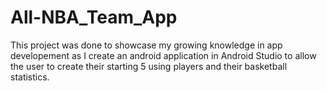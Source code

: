 # All-NBA_Team_App
This project was done to showcase my growing knowledge in app developement as I create an android application in Android Studio to allow the user to create their starting 5 using players and their basketball statistics.
